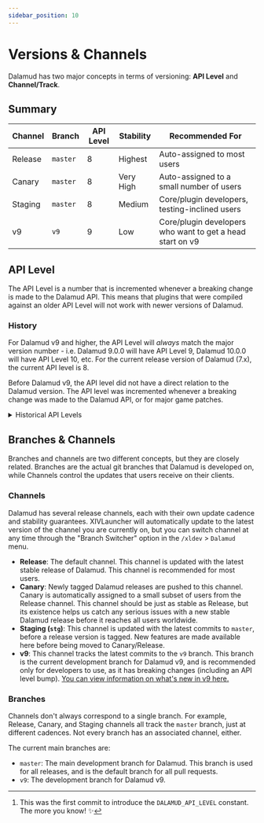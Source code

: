 ```yaml
---
sidebar_position: 10
---
```


# Versions & Channels

Dalamud has two major concepts in terms of versioning: **API Level** and
**Channel/Track**.

## Summary

| Channel | Branch   | API Level | Stability | Recommended For                                           |
| ------- | -------- | --------- | --------- | --------------------------------------------------------- |
| Release | `master` | 8         | Highest   | Auto-assigned to most users                               |
| Canary  | `master` | 8         | Very High | Auto-assigned to a small number of users                  |
| Staging | `master` | 8         | Medium    | Core/plugin developers, testing-inclined users            |
| v9      | `v9`     | 9         | Low       | Core/plugin developers who want to get a head start on v9 |

## API Level

The API Level is a number that is incremented whenever a breaking change is made
to the Dalamud API. This means that plugins that were compiled against an older
API Level will not work with newer versions of Dalamud.

### History

For Dalamud v9 and higher, the API Level will _always_ match the major version
number - i.e. Dalamud 9.0.0 will have API Level 9, Dalamud 10.0.0 will have API
Level 10, etc. For the current release version of Dalamud (7.x), the current API
level is 8.

Before Dalamud v9, the API level did not have a direct relation to the Dalamud
version. The API level was incremented whenever a breaking change was made to
the Dalamud API, or for major game patches.

<details>
<summary>Historical API Levels</summary>

Interested in taking a trip down Dalamud memory lane? Here's a best-effort table
of historical API levels.

:::note

The first commit/date of each API level is not necessarily when the API bump was
released, but rather when the first commit was made that incremented the API
level.

:::

| API Level | First Dalamud Version | First Game Version | .NET Version | First Commit                                                                                      |
| --------- | --------------------- | ------------------ | ------------ | ------------------------------------------------------------------------------------------------- |
| 8         | 7.4.0.0               | Patch 6.3          | .NET 7.0     | [2023-01-10](https://github.com/goatcorp/Dalamud/commit/251359abe92ed805f1163f1a9da28a0aa4f891cb) |
| 7         | 7.0.0.0               | Patch 6.2          | .NET 6.0     | [2022-08-23](https://github.com/goatcorp/Dalamud/commit/6692d560296baab7758a372df10794cdf3717c17) |
| 6         | 6.4.0.0               | Patch 6.1          | .NET 5.0     | [2022-04-13](https://github.com/goatcorp/Dalamud/commit/d9f3800257fe1fa5621b9c13028c06911555889c) |
| 5         | 6.1.0.0               | Patch 6.0          | .NET 5.0     | [2021-12-04](https://github.com/goatcorp/Dalamud/commit/3f4400e67fd7c1a67f0fc86fb283a3ed3fc27304) |
| 4         | 6.0.0.17?             | Patch 5.57hf?      | .NET 5.0     | [2021-07-12](https://github.com/goatcorp/Dalamud/commit/0cb35619d2907d3cb65fce9be7dd08410fe31b7d) |
| 3         | 5.2.3.5?              | Patch 5.45?        | .NET 4.7.2   | [2021-04-01](https://github.com/goatcorp/Dalamud/commit/9751a9fed2e948cb4f114da107a7b55416c287bf) |
| 2         | 5.1.1.2?              | Patch 5.4?         | .NET 4.7.2   | [2020-12-08](https://github.com/goatcorp/Dalamud/commit/04b83f95336ec0ff006febf29b0af0afe2636a65) |
| 1         | 4.9.8.2[^1]          | Patch 5.25?        | .NET 4.7.2   | [2020-06-11](https://github.com/goatcorp/Dalamud/commit/ad93b6324f921b11c7e7dbd4565023697512c0bf) |

[^1]: This was the first commit to introduce the `DALAMUD_API_LEVEL` constant.
The more you know! ✨

</details>

## Branches & Channels

Branches and channels are two different concepts, but they are closely related.
Branches are the actual git branches that Dalamud is developed on, while
Channels control the updates that users receive on their clients.

### Channels

Dalamud has several release channels, each with their own update cadence and
stability guarantees. XIVLauncher will automatically update to the latest
version of the channel you are currently on, but you can switch channel at any
time through the "Branch Switcher" option in the `/xldev` > `Dalamud` menu.

- **Release**: The default channel. This channel is updated with the latest
  stable release of Dalamud. This channel is recommended for most users.
- **Canary**: Newly tagged Dalamud releases are pushed to this channel. Canary
  is automatically assigned to a small subset of users from the Release channel.
  This channel should be just as stable as Release, but its existence helps us
  catch any serious issues with a new stable Dalamud release before it reaches
  all users worldwide.
- **Staging (`stg`)**: This channel is updated with the latest commits to
  `master`, before a release version is tagged. New features are made available
  here before being moved to Canary/Release.
- **v9**: This channel tracks the latest commits to the `v9` branch. This branch
  is the current development branch for Dalamud v9, and is recommended only for
  developers to use, as it has breaking changes (including an API level bump).
  [You can view information on what's new in v9 here.](v9)

### Branches

Channels don't always correspond to a single branch. For example, Release,
Canary, and Staging channels all track the `master` branch, just at different
cadences. Not every branch has an associated channel, either.

The current main branches are:

- `master`: The main development branch for Dalamud. This branch is used for all
  releases, and is the default branch for all pull requests.
- `v9`: The development branch for Dalamud v9.
